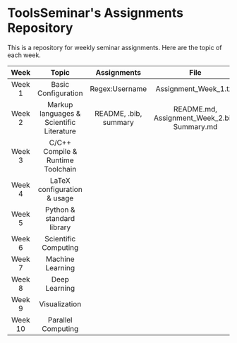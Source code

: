 # ToolsSeminar's Assignments Repository

This is a repository for weekly seminar assignments.
Here are the topic of each week.

| Week | Topic | Assignments | File |
|:-:|:-:|:-:|:-:|
| Week 1 | Basic Configuration | Regex:Username | Assignment_Week_1.txt |
| Week 2 | Markup languages & Scientific Literature | README, .bib, summary | README.md, Assignment_Week_2.bib, Summary.md |
| Week 3 | C/C++ Compile & Runtime Toolchain | |
| Week 4 | LaTeX configuration & usage | |
| Week 5 | Python & standard library | |
| Week 6 | Scientific Computing | |
| Week 7 | Machine Learning | |
| Week 8 | Deep Learning | |
| Week 9 | Visualization | |
| Week 10| Parallel Computing | |
